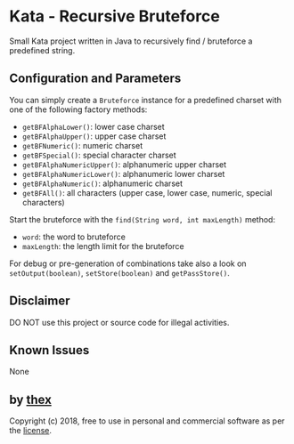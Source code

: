 # Kata - Recursive Bruteforce
Small Kata project written in Java to recursively find / bruteforce a predefined string.

## Configuration and Parameters
You can simply create a `Bruteforce` instance for a predefined charset with one of the following factory methods:

- `getBFAlphaLower()`: lower case charset
- `getBFAlphaUpper()`: upper case charset
- `getBFNumeric()`: numeric charset
- `getBFSpecial()`: special character charset
- `getBFAlphaNumericUpper()`: alphanumeric upper charset
- `getBFAlphaNumericLower()`: alphanumeric lower charset
- `getBFAlphaNumeric()`: alphanumeric charset
- `getBFAll()`: all characters (upper case, lower case, numeric, special characters)

Start the bruteforce with the `find(String word, int maxLength)` method:
- `word`: the word to bruteforce
- `maxLength`: the length limit for the bruteforce

For debug or pre-generation of combinations take also a look on `setOutput(boolean)`, `setStore(boolean)` and `getPassStore()`.

## Disclaimer
DO NOT use this project or source code for illegal activities.

## Known Issues
None

## by [thex](https://github.com/thexmanxyz)
Copyright (c) 2018, free to use in personal and commercial software as per the [license](/LICENSE.md).
